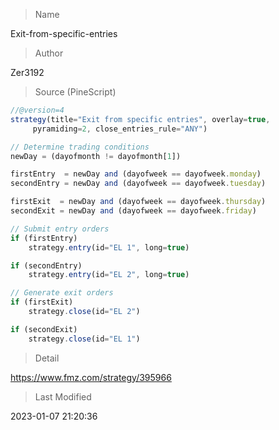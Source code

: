 
> Name

Exit-from-specific-entries

> Author

Zer3192





> Source (PineScript)

``` javascript
//@version=4
strategy(title="Exit from specific entries", overlay=true,
     pyramiding=2, close_entries_rule="ANY")

// Determine trading conditions
newDay = (dayofmonth != dayofmonth[1])

firstEntry  = newDay and (dayofweek == dayofweek.monday)
secondEntry = newDay and (dayofweek == dayofweek.tuesday)

firstExit  = newDay and (dayofweek == dayofweek.thursday)
secondExit = newDay and (dayofweek == dayofweek.friday)

// Submit entry orders
if (firstEntry)
    strategy.entry(id="EL 1", long=true)

if (secondEntry)
    strategy.entry(id="EL 2", long=true)

// Generate exit orders
if (firstExit)
    strategy.close(id="EL 2")

if (secondExit)
    strategy.close(id="EL 1")
```

> Detail

https://www.fmz.com/strategy/395966

> Last Modified

2023-01-07 21:20:36
